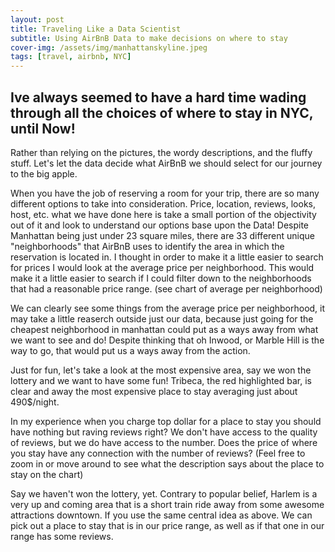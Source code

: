 ```yaml
---
layout: post
title: Traveling Like a Data Scientist
subtitle: Using AirBnB Data to make decisions on where to stay
cover-img: /assets/img/manhattanskyline.jpeg
tags: [travel, airbnb, NYC]
---
```


## Ive always seemed to have a hard time wading through all the choices of where to stay in NYC, until Now! 

Rather than relying on the pictures, the wordy descriptions, and the fluffy stuff. Let's let the data decide what AirBnB we should select for our journey to the big apple. 

When you have the job of reserving a room for your trip, there are so many different options to take into consideration. Price, location, reviews, looks, host, etc. what we have done here is take a small portion of the objectivity out of it and look to understand our options base upon the Data!
Despite Manhattan being just under 23 square miles, there are 33 different unique "neighborhoods" that AirBnB uses to identify the area in which the reservation is located in. I thought in order to make it a little easier to search for prices I would look at the average price per neighborhood. This would make it a little easier to search if I could filter down to the neighborhoods that had a reasonable price range. (see chart of average per neighborhood)

We can clearly see some things from the average price per neighborhood, it may take a little reaserch outside just our data, because just going for the cheapest neighborhood in manhattan could put as a ways away from what we want to see and do! Despite thinking that oh Inwood, or Marble Hill is the way to go, that would put us a ways away from the action.

Just for fun, let's take a look at the most expensive area, say we won the lottery and we want to have some fun! Tribeca, the red highlighted bar, is clear and away the most expensive place to stay averaging just about 490$/night.

In my experience when you charge top dollar for a place to stay you should have nothing but raving reviews right? We don't have access to the quality of reviews, but we do have access to the number. Does the price of where you stay have any connection with the number of reviews? (Feel free to zoom in or move around to see what the description says about the place to stay on the chart)

Say we haven't won the lottery, yet. Contrary to popular belief, Harlem is a very up and coming area that is a short train ride away from some awesome attractions downtown. If you use the same central idea as above. We can pick out a place to stay that is in our price range, as well as if that one in our range has some reviews. 



